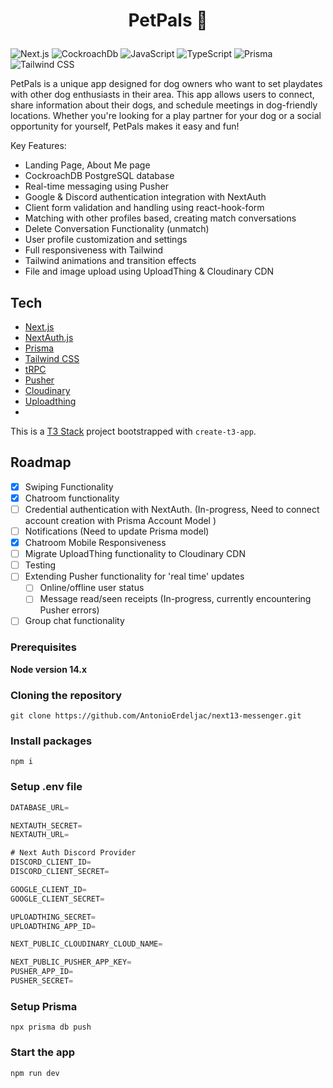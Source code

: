 <h1 align="center">
  <p>PetPals 🐾</p>
</h1>

![Next.js](https://img.shields.io/badge/next.js-000000?style=for-the-badge&logo=nextdotjs&logoColor=white)
![CockroachDb](https://img.shields.io/badge/Cockroach%20Labs-6933FF?style=for-the-badge&logo=Cockroach%20Labs&logoColor=white)
![JavaScript](https://img.shields.io/badge/javascript-%23323330.svg?style=for-the-badge&logo=javascript&logoColor=%23F7DF1E)
![TypeScript](https://img.shields.io/badge/typescript-%23007ACC.svg?style=for-the-badge&logo=typescript&logoColor=white)
![Prisma](	https://img.shields.io/badge/Prisma-3982CE?style=for-the-badge&logo=Prisma&logoColor=white)
![Tailwind CSS](https://img.shields.io/badge/Tailwind_CSS-38B2AC?style=for-the-badge&logo=tailwind-css&logoColor=white)

PetPals is a unique app designed for dog owners who want to set playdates with other dog enthusiasts in their area. This app allows users to connect, share information about their dogs, and schedule meetings in dog-friendly locations. Whether you're looking for a play partner for your dog or a social opportunity for yourself, PetPals makes it easy and fun!

Key Features:
- Landing Page, About Me page
- CockroachDB PostgreSQL database
- Real-time messaging using Pusher
- Google & Discord authentication integration with NextAuth
- Client form validation and handling using react-hook-form
- Matching with other profiles based, creating match conversations
- Delete Conversation Functionality (unmatch)
- User profile customization and settings
- Full responsiveness with Tailwind
- Tailwind animations and transition effects
- File and image upload using UploadThing & Cloudinary CDN

## Tech

- [Next.js](https://nextjs.org)
- [NextAuth.js](https://next-auth.js.org)
- [Prisma](https://prisma.io)
- [Tailwind CSS](https://tailwindcss.com)
- [tRPC](https://trpc.io)
- [Pusher](https://pusher.com/)
- [Cloudinary](https://cloudinary.com/)
- [Uploadthing](https://uploadthing.com/)
-

This is a [T3 Stack](https://create.t3.gg/) project bootstrapped with `create-t3-app`.


## Roadmap

- [x] Swiping Functionality
- [x] Chatroom functionality
- [ ] Credential authentication with NextAuth. (In-progress, Need to connect account creation with Prisma Account Model )
- [ ] Notifications (Need to update Prisma model)
- [x] Chatroom Mobile Responsiveness
- [ ] Migrate UploadThing functionality to Cloudinary CDN
- [ ] Testing
- [ ] Extending Pusher functionality for 'real time' updates
    - [ ] Online/offline user status
    - [ ] Message read/seen receipts (In-progress, currently encountering Pusher errors)
- [ ] Group chat functionality

### Prerequisites

**Node version 14.x**

### Cloning the repository

```shell
git clone https://github.com/AntonioErdeljac/next13-messenger.git
```

### Install packages

```shell
npm i
```

### Setup .env file


```js
DATABASE_URL=

NEXTAUTH_SECRET=
NEXTAUTH_URL=

# Next Auth Discord Provider
DISCORD_CLIENT_ID=
DISCORD_CLIENT_SECRET=

GOOGLE_CLIENT_ID=
GOOGLE_CLIENT_SECRET=

UPLOADTHING_SECRET=
UPLOADTHING_APP_ID=

NEXT_PUBLIC_CLOUDINARY_CLOUD_NAME=

NEXT_PUBLIC_PUSHER_APP_KEY=
PUSHER_APP_ID=
PUSHER_SECRET=

```

### Setup Prisma

```shell
npx prisma db push

```

### Start the app

```shell
npm run dev
```
